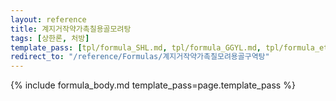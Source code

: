 ```yaml
---
layout: reference
title: 계지거작약가촉칠용골모려탕
tags: [상한론, 처방]
template_pass: [tpl/formula_SHL.md, tpl/formula_GGYL.md, tpl/formula_etc.md]
redirect_to: "/reference/Formulas/계지거작약가촉칠모려용골구역탕"
---
```


{% include formula_body.md template_pass=page.template_pass %}
